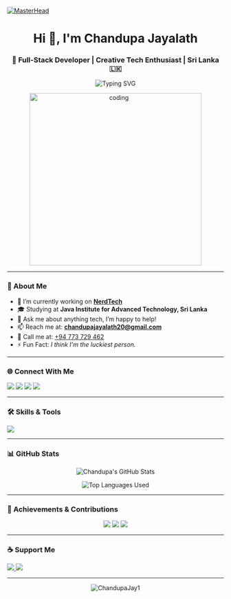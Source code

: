 [![MasterHead](https://repository-images.githubusercontent.com/588181932/e36ec678-7984-4cdd-8e4c-a3932772ff8e)](https://nerdtechlk.com)

<h1 align="center">Hi 👋, I'm Chandupa Jayalath</h1>
<h3 align="center">🚀 Full-Stack Developer | Creative Tech Enthusiast | Sri Lanka 🇱🇰</h3>

<p align="center">
  <img src="https://readme-typing-svg.herokuapp.com?font=Fira+Code&duration=3000&pause=1000&color=58A6FF&center=true&vCenter=true&width=435&lines=Frontend+%2F+Backend+Developer;UI%2FUX+Designer+%7C+Tech+Lover;Building+web+%26+mobile+apps;Always+learning+new+things" alt="Typing SVG" />
</p>

<p align="center">
  <img src="https://media.giphy.com/media/WUlplcMpOCEmTGBtBW/giphy.gif" width="400" alt="coding" />
</p>

---

### 🧠 About Me

- 🔭 I’m currently working on [**NerdTech**](https://nerdtechlk.com)
- 🎓 Studying at **Java Institute for Advanced Technology, Sri Lanka**
- 💬 Ask me about anything tech, I’m happy to help!
- 📫 Reach me at: **chandupajayalath20@gmail.com**
- 📱 Call me at: [+94 773 729 462](tel:+94773729462)
- ⚡ Fun Fact: *I think I'm the luckiest person.*

---

### 🌐 Connect With Me

<p align="left">
  <a href="https://twitter.com/Chandupa123" target="_blank"><img src="https://img.shields.io/badge/X-000000?style=for-the-badge&logo=x&logoColor=white" /></a>
  <a href="https://facebook.com/chandupajayalath2" target="_blank"><img src="https://img.shields.io/badge/Facebook-1877F2?style=for-the-badge&logo=facebook&logoColor=white" /></a>
  <a href="https://instagram.com/chandupa_music" target="_blank"><img src="https://img.shields.io/badge/Instagram-E4405F?style=for-the-badge&logo=instagram&logoColor=white" /></a>
  <a href="https://www.youtube.com/@chandupajayalath" target="_blank"><img src="https://img.shields.io/badge/YouTube-FF0000?style=for-the-badge&logo=youtube&logoColor=white" /></a>
</p>

---

### 🛠️ Skills & Tools

<p align="left">
  <img src="https://skillicons.dev/icons?i=html,css,js,bootstrap,php,mysql,mongodb,nodejs,react,arduino,git,firebase,illustrator,photoshop,unity" />
</p>

---

### 📊 GitHub Stats

<p align="center">
  <img src="https://github-readme-stats.vercel.app/api?username=ChandupaJay1&show_icons=true&theme=radical&border_radius=12&hide_border=true" alt="Chandupa's GitHub Stats" />
</p>

<p align="center">
  <img src="https://github-readme-stats.vercel.app/api/top-langs/?username=ChandupaJay1&layout=compact&theme=radical&hide_border=true&border_radius=12" alt="Top Languages Used" />
</p>

---

### 🎯 Achievements & Contributions

<p align="center">
  <img src="https://github-profile-summary-cards.vercel.app/api/cards/profile-details?username=ChandupaJay1&theme=tokyonight" />
  <img src="https://github-profile-summary-cards.vercel.app/api/cards/most-commit-language?username=ChandupaJay1&theme=tokyonight" />
  <img src="https://github-profile-summary-cards.vercel.app/api/cards/stats?username=ChandupaJay1&theme=tokyonight" />
</p>

---

### ☕ Support Me

<p>
  <a href="https://www.buymeacoffee.com/chandupa" target="_blank">
    <img src="https://img.shields.io/badge/Buy%20Me%20a%20Coffee-FFDD00?style=for-the-badge&logo=buy-me-a-coffee&logoColor=black" />
  </a>
  <a href="https://ko-fi.com/chandupajayalath" target="_blank">
    <img src="https://img.shields.io/badge/Ko--fi-F16061?style=for-the-badge&logo=ko-fi&logoColor=white" />
  </a>
</p>

---

<p align="center">
  <img src="https://komarev.com/ghpvc/?username=ChandupaJay1&label=Profile%20Views&color=4caf50&style=flat" alt="ChandupaJay1" />
</p>
